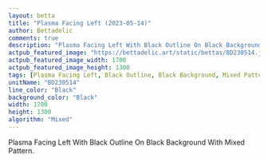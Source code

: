 ```yaml
---
layout: betta
title: "Plasma Facing Left (2023-05-14)"
author: Bettadelic
comments: true
description: "Plasma Facing Left With Black Outline On Black Background With Mixed Pattern."
actpub_featured_image: "https://bettadelic.art/static/bettas/BD230514.jpg"
actpub_featured_image_width: 1700
actpub_featured_image_height: 1300
tags: [Plasma Facing Left, Black Outline, Black Background, Mixed Pattern, May 2023]
unitName: "BD230514"
line_color: "Black"
background_color: "Black"
width: 1700
height: 1300
algorithm: "Mixed"
---
```


Plasma Facing Left With Black Outline On Black Background With Mixed Pattern.
